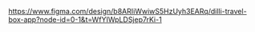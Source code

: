 https://www.figma.com/design/b8ARIiWwiwS5HzUyh3EARq/dilli-travel-box-app?node-id=0-1&t=WfYIWpLDSjep7rKi-1
